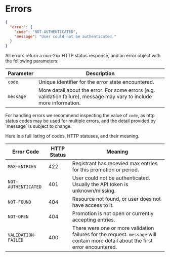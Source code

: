 # Errors

```json
{
  "error": {
    "code": "NOT-AUTHENTICATED",
    "message": "User could not be authenticated."
  }
}
```

All errors return a non-2xx HTTP status response, and an error object with the following parameters:

Parameter | Description
--------- | -----------
`code` | Unique identifier for the error state encountered.
`message` | More detail about the error. For some errors (e.g. validation failure), message may vary to include more information.

<aside class="notice">
For handling errors we recommend inspecting the value of <code>code</code>, as http status codes may be used for multiple errors, and the detail provided by `message` is subject to change.
</aside>

Here is a full listing of codes, HTTP statuses, and their meaning.

Error Code | HTTP Status | Meaning
---------- | ----------- | -------
`MAX-ENTRIES` | 422 | Registrant has recevied max entries for this promotion or period.
`NOT-AUTHENTICATED` | 401 | User could not be authenticated. Usually the API token is unknown/missing.
`NOT-FOUND` | 404 | Resource not found, or user does not have access to it.
`NOT-OPEN` | 404 | Promotion is not open or currently accepting entries.
`VALIDATION-FAILED` | 400 | There were one or more validation failures for the request. <code>message</code> will contain more detail about the first error encountered.

